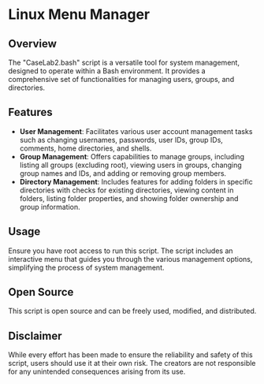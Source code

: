 
# Linux Menu Manager

## Overview
The "CaseLab2.bash" script is a versatile tool for system management, designed to operate within a Bash environment. It provides a comprehensive set of functionalities for managing users, groups, and directories.

## Features
- **User Management**: Facilitates various user account management tasks such as changing usernames, passwords, user IDs, group IDs, comments, home directories, and shells.
- **Group Management**: Offers capabilities to manage groups, including listing all groups (excluding root), viewing users in groups, changing group names and IDs, and adding or removing group members.
- **Directory Management**: Includes features for adding folders in specific directories with checks for existing directories, viewing content in folders, listing folder properties, and showing folder ownership and group information.

## Usage
Ensure you have root access to run this script. The script includes an interactive menu that guides you through the various management options, simplifying the process of system management.

## Open Source
This script is open source and can be freely used, modified, and distributed.

## Disclaimer
While every effort has been made to ensure the reliability and safety of this script, users should use it at their own risk. The creators are not responsible for any unintended consequences arising from its use.
